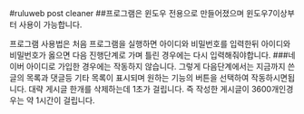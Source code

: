 #ruluweb post cleaner
##프로그램은 윈도우 전용으로 만들어졌으며 윈도우7이상부터 사용이 가능합니다.

프로그램 사용법은
처음 프로그램을 실행하면 아이디와 비밀번호를 입력한뒤 아이디와 비밀번호가 옳으면 다음 진행단계로 가며 틀린 경우에는 다시 입력해줘야합니다.
###네이버 아이디로 가입한 경우에는 작동하지 않습니다.
그렇게 다음단계에서는 지금까지 쓴 글의 목록과 댓글등 기타 목록이 표시되며 원하는 기능의 버튼을 선택하여 작동하시면됩니다.
대략 게시글 한개를 삭제하는데 1초가 걸립니다. 즉 작성한 게시글이 3600개인경우는 약 1시간이 걸립니다.
